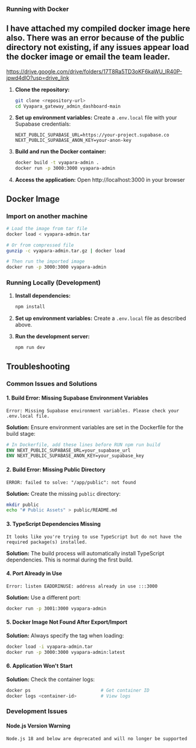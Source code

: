 ### Running with Docker
## I have attached my compiled docker image here also. There was an error because of the public directory not existing, if any issues appear load the docker image or email the team leader.
https://drive.google.com/drive/folders/17T8Ra5TD3oKF6kaWU_lR40P-jpwd4dlO?usp=drive_link

1. **Clone the repository:**
   ```bash
   git clone <repository-url>
   cd Vyapara_gateway_admin_dashboard-main
   ```

2. **Set up environment variables:**
   Create a `.env.local` file with your Supabase credentials:
   ```env
   NEXT_PUBLIC_SUPABASE_URL=https://your-project.supabase.co
   NEXT_PUBLIC_SUPABASE_ANON_KEY=your-anon-key
   ```

3. **Build and run the Docker container:**
   ```bash
   docker build -t vyapara-admin .
   docker run -p 3000:3000 vyapara-admin
   ```

4. **Access the application:**
   Open http://localhost:3000 in your browser

## Docker Image

### Import on another machine
```bash
# Load the image from tar file
docker load < vyapara-admin.tar

# Or from compressed file
gunzip -c vyapara-admin.tar.gz | docker load

# Then run the imported image
docker run -p 3000:3000 vyapara-admin
```


### Running Locally (Development)

1. **Install dependencies:**
   ```bash
   npm install
   ```

2. **Set up environment variables:**
   Create a `.env.local` file as described above.

3. **Run the development server:**
   ```bash
   npm run dev
   ```
## Troubleshooting

### Common Issues and Solutions

#### 1. **Build Error: Missing Supabase Environment Variables**
```
Error: Missing Supabase environment variables. Please check your .env.local file.
```
**Solution:** Ensure environment variables are set in the Dockerfile for the build stage:
```dockerfile
# In Dockerfile, add these lines before RUN npm run build
ENV NEXT_PUBLIC_SUPABASE_URL=your_supabase_url
ENV NEXT_PUBLIC_SUPABASE_ANON_KEY=your_supabase_key
```

#### 2. **Build Error: Missing Public Directory**
```
ERROR: failed to solve: "/app/public": not found
```
**Solution:** Create the missing `public` directory:
```bash
mkdir public
echo "# Public Assets" > public/README.md
```

#### 3. **TypeScript Dependencies Missing**
```
It looks like you're trying to use TypeScript but do not have the required package(s) installed.
```
**Solution:** The build process will automatically install TypeScript dependencies. This is normal during the first build.

#### 4. **Port Already in Use**
```
Error: listen EADDRINUSE: address already in use :::3000
```
**Solution:** Use a different port:
```bash
docker run -p 3001:3000 vyapara-admin
```

#### 5. **Docker Image Not Found After Export/Import**
**Solution:** Always specify the tag when loading:
```bash
docker load -i vyapara-admin.tar
docker run -p 3000:3000 vyapara-admin:latest
```

#### 6. **Application Won't Start**
**Solution:** Check the container logs:
```bash
docker ps                          # Get container ID
docker logs <container-id>         # View logs
```

### Development Issues

#### Node.js Version Warning
```
Node.js 18 and below are deprecated and will no longer be supported
```
